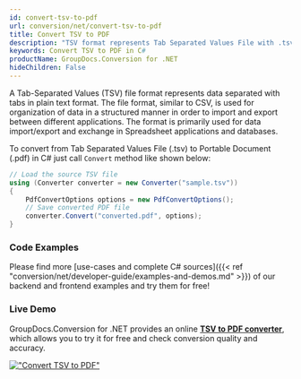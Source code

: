 ```yaml
---
id: convert-tsv-to-pdf
url: conversion/net/convert-tsv-to-pdf
title: Convert TSV to PDF
description: "TSV format represents Tab Separated Values File with .tsv extension. Learn how to convert TSV to PDF file programmatically in C# language using GroupDocs.Conversion for .NET library."
keywords: Convert TSV to PDF in C#
productName: GroupDocs.Conversion for .NET
hideChildren: False
---
```


A Tab-Separated Values (TSV) file format represents data separated with tabs in plain text format. The file format, similar to CSV, is used for organization of data in a structured manner in order to import and export between different applications. The format is primarily used for data import/export and exchange in Spreadsheet applications and databases. 

To convert from Tab Separated Values File (.tsv) to Portable Document (.pdf) in C# just call `Convert` method like shown below:

```csharp
// Load the source TSV file
using (Converter converter = new Converter("sample.tsv"))
{
    PdfConvertOptions options = new PdfConvertOptions();
    // Save converted PDF file
    converter.Convert("converted.pdf", options);
}
```

### Code Examples

Please find more [use-cases and complete C# sources]({{< ref "conversion/net/developer-guide/examples-and-demos.md" >}}) of our backend and frontend examples and try them for free!

### Live Demo

GroupDocs.Conversion for .NET provides an online [**TSV to PDF converter**](https://products.groupdocs.app/conversion/tsv-to-pdf), which allows you to try it for free and check conversion quality and accuracy.

[!["Convert TSV to PDF"](conversion/net/images/convert-tsv-to-pdf.png)](https://products.groupdocs.app/conversion/tsv-to-pdf)